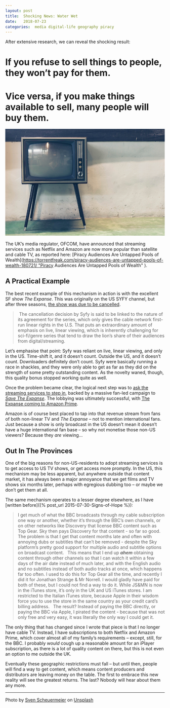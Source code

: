 ```yaml
---
layout: post
title:  Shocking News: Water Wet
date:   2018-07-23 
categories:  media digital-life geography piracy
---
```


After extensive research, we can reveal the shocking result: 

# If you refuse to sell things to people, they won’t pay for them. 

# Vice versa, if you make things available to sell, many people will buy them.

![](/images/unknown_filename.309.png)

The UK’s media regulator, OFCOM, have announced that streaming services such as Netflix and Amazon are now more popular than satellite and cable TV, as reported here: [Piracy Audiences Are Untapped Pools of Wealth](https://torrentfreak.com/piracy-audiences-are-untapped-pools-of-wealth-180721/ "Piracy Audiences Are Untapped Pools of Wealth" ).

## A Practical Example

The best recent example of this mechanism in action is with the excellent SF show *The Expanse*. This was originally on the US SYFY channel, but after three seasons, [the show was due to be cancelled](https://deadline.com/2018/05/the-expanse-canceled-syfy-after-three-seasons-to-be-shopped-1202388026/).

> The cancellation decision by Syfy is said to be linked to the nature of its agreement for the series, which only gives the cable network first-run linear rights in the U.S. That puts an extraordinary amount of emphasis on live, linear viewing, which is inherently challenging for sci-fi/genre series that tend to draw the lion’s share of their audiences from digital/streaming.

Let’s emphasise that point: Syfy was reliant on live, linear viewing, and only in the US. Time-shift it, and it doesn’t count. Outside the US, and it doesn’t count. Downloaders definitely don’t count. Syfy were basically running a race in shackles, and they were only able to get as far as they did on the strength of some pretty outstanding content. As the novelty waned, though, this quality bonus stopped working quite as well.

Once the problem became clear, the logical next step was to [ask the streaming services to step in](https://www.independent.co.uk/arts-entertainment/tv/news/the-expanse-season-3-george-rr-martin-will-wheaton-amazon-netflix-renewal-cancelled-a8357586.html), backed by a massive fan-led campaign to [*Save The Expanse*](https://www.savetheexpanse.org). The lobbying was ultimately successful, with [The Expanse coming to Amazon Prime](https://deadline.com/2018/05/the-expanse-amazon-picks-up-space-drama-series-season-4-syfy-cancellation-1202398511/).

Amazon is of course best placed to tap into that revenue stream from fans of both non-linear TV and *The Expanse* – not to mention international fans. Just because a show is only broadcast in the US doesn’t mean it doesn’t have a huge international fan base – so why not monetise those non-US viewers? Because they *are* viewing…

## Out In The Provinces

One of the big reasons for non-US-residents to adopt streaming services is to get access to US TV shows, or get access more promptly. In the US, this mechanism may be less apparent, but anywhere outside that content market, it has always been a major annoyance that we get films and TV shows six months later, perhaps with egregious dubbing too – or maybe we don’t get them at all.

The same mechanism operates to a lesser degree elsewhere, as I have [written before]({% post_url 2015-07-30-Signs-of-Hope %}):

> I get much of what the BBC broadcasts through my cable subscription one way or another, whether it’s through the BBC’s own channels, or on other networks like Discovery that license BBC content such as Top Gear. Sky then pays Discovery for that content - so far so good. The problem is that I get that content months late and often with annoying dubs or subtitles that can’t be removed - despite the Sky platform’s pretty good support for multiple audio and subtitle options on broadcast content.
> 
> This means that I end up ***ahem*** obtaining content through other channels so that I can watch it within a few days of the air date instead of much later, and with the English audio and no subtitles instead of both audio tracks at once, which happens far too often. I used to do this for Top Gear all the time, and recently I did it for Jonathan Strange & Mr Norrell. I would gladly have paid for both of these, but I could not find a way to do it. While JS&MN is now in the iTunes store, it’s only in the UK and US iTunes stores. I am restricted to the Italian iTunes store, because Apple in their wisdom force you to use the store in the same country as your credit card’s billing address.
> 
> The result? Instead of paying the BBC directly, or paying the BBC via Apple, I pirated the content - because that was not only free and very easy, it was literally the only way I could get it.

The only thing that has changed since I wrote that piece is that I no longer have cable TV. Instead, I have subscriptions to both Netflix and Amazon Prime, which cover almost all of my family’s requirements – except, still, for the BBC. I probably *would* cough up a reasonable amount for an iPlayer subscription, as there is a lot of quality content on there, but this is not even an option to me outside the UK.

Eventually these geographic restrictions must fall – but until then, people will find a way to get content, which means content producers and distributors are leaving money on the table. The first to embrace this new reality will see the greatest returns. The last? Nobody will hear about them any more.

***
Photo by [Sven Scheuermeier](http://svenscheuermeier.ch) on [Unsplash](https://unsplash.com/)